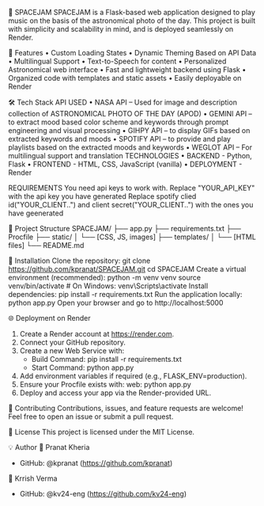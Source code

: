 🚀 SPACEJAM
SPACEJAM is a Flask-based web application designed to play music on the basis of the astronomical photo of the day. This project is built with simplicity and scalability in mind, and is deployed seamlessly on Render.

🌟 Features
• Custom Loading States
• Dynamic Theming Based on API Data
• Multilingual Support
• Text-to-Speech for content
• Personalized Astronomical web interface
• Fast and lightweight backend using Flask
• Organized code with templates and static assets
• Easily deployable on Render

🛠️ Tech Stack
API USED
• NASA API – Used for image and description collection of ASTRONOMICAL PHOTO OF THE DAY (APOD)
• GEMINI API – to extract mood based color scheme and keywords through prompt engineering and visual processing
• GIHPY API – to display GIFs based on extracted keywords and moods
• SPOTIFY API – to provide and play playlists based on the extracted moods and keywords
• WEGLOT API – For multilingual support and translation
TECHNOLOGIES
• BACKEND - Python, Flask
• FRONTEND - HTML, CSS, JavaScript (vanilla)
• DEPLOYMENT - Render

REQUIREMENTS
You need api keys to work with. Replace "YOUR_API_KEY" with the api key you have generated
Replace spotify clied id("YOUR_CLIENT..") and client secret("YOUR_CLIENT..") with the ones you have geenerated 

📁 Project Structure
SPACEJAM/
├── app.py
├── requirements.txt
├── Procfile
├── static/
│   └── [CSS, JS, images]
├── templates/
│   └── [HTML files]
└── README.md

🚀 Installation
Clone the repository:
git clone https://github.com/kpranat/SPACEJAM.git
cd SPACEJAM
Create a virtual environment (recommended):
python -m venv venv
source venv/bin/activate  # On Windows: venv\Scripts\activate
Install dependencies:
pip install -r requirements.txt
Run the application locally:
python app.py
Open your browser and go to http://localhost:5000

🌐 Deployment on Render
1. Create a Render account at https://render.com.
2. Connect your GitHub repository.
3. Create a new Web Service with:
   - Build Command: pip install -r requirements.txt
   - Start Command: python app.py
4. Add environment variables if required (e.g., FLASK_ENV=production).
5. Ensure your Procfile exists with: web: python app.py
6. Deploy and access your app via the Render-provided URL.

🤝 Contributing
Contributions, issues, and feature requests are welcome! Feel free to open an issue or submit a pull request.

📜 License
This project is licensed under the MIT License.

💡 Author
👤 Pranat Kheria
- GitHub: @kpranat (https://github.com/kpranat)

👤 Krrish Verma
- GitHub: @kv24-eng (https://github.com/kv24-eng)
